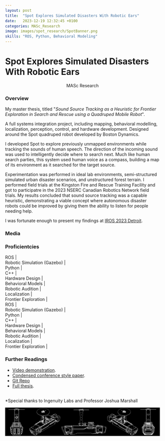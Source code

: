 ```yaml
---
layout: post
title:  "Spot Explores Simulated Disasters With Robotic Ears"
date:   2023-12-19 12:32:45 +0100
categories: MASc_Research
image: images/spot_research/SpotBanner.png
skills: "ROS, Python, Behavioral Modeling"
---
```


# Spot Explores Simulated Disasters With Robotic Ears
<!-- Type of Project -->
<div align="center"> MASc Research </div>

### Overview
My master thesis, titled "*Sound Source Tracking as a Heuristic for Frontier Exploration in Search and Rescue using a Quadruped Mobile Robot*". 

A full systems integration project, including mapping, behavioral modelling, localization, perception, control, and hardware development. Designed around the Spot quadruped robot developed by Boston Dynamics.

I developed Spot to explore previously unmapped environments while tracking the sounds of human speech. The direction of the incoming sound was used to intelligently decide where to search next. Much like human search parties, this system used human voice as a compass, building a map of its environment as it searched for the target source.

Experimentation was performed in ideal lab environments, semi-structured simulated urban disaster scenarios, and unstructured forest terrain. I performed field trials at the Kingston Fire and Rescue Training Facility and got to participatre in the 2023 NSERC Canadian Robotics Network field trials. My results concluded that sound source tracking was a capable heuristic, demonstrating a viable concept where autonomous disaster robots could be improved by giving them the ability to listen for people needing help.

I was fortunate enough to present my findings at [IROS 2023 Detroit](https://www.linkedin.com/posts/francesco-marrato_iros2023-activity-7114980573646917632-9t4Y?utm_source=share&utm_medium=member_desktop).

### Media

### Proficientcies

<div class="marquee">
    <div class="marquee-content scroll">
        <div>  ROS | </div>
        <div>Robotic Simulation (Gazebo) | </div>
        <div>Python | </div>
        <div>C++ | </div>
        <div>Hardware Design | </div>
        <div>Behavioral Models | </div>
        <div>Robotic Audition | </div>
        <div>Localization | </div>
        <div>Frontier Exploration | </div>
    </div>
    <div class="marquee-content scroll">
        <div>  ROS | </div>
        <div>Robotic Simulation (Gazebo) | </div>
        <div>Python | </div>
        <div>C++ | </div>
        <div>Hardware Design | </div>
        <div>Behavioral Models | </div>
        <div>Robotic Audition | </div>
        <div>Localization | </div>
        <div>Frontier Exploration | </div>
    </div>
</div>

### Further Readings
* [Video demonstration](https://www.youtube.com/watch?v=P1QKg5s2XsQ).
* [Condensed conference style paper](https://github.com/offroad-robotics/sst_as_a_heuristic_for_frontier_exploration/blob/main/project_images/ICRA2024_Sound_Source_Tracking_as_a_Heuristic_for_Search.pdf).
* [Git Repo](https://github.com/TankyFranky/masc_research_spot_auditory_exploration)
* [Full thesis](https://hdl.handle.net/1974/32734).


<br>
*Special thanks to Ingenuity Labs and Professor Joshua Marshall

![SpotBanner](/images/spot_research/SpotBanner.png)



